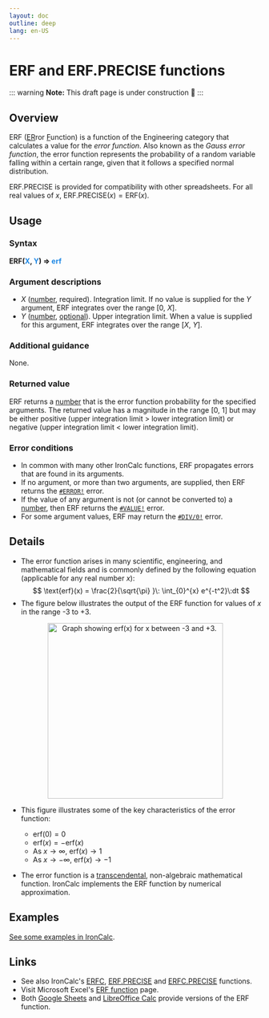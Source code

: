 ```yaml
---
layout: doc
outline: deep
lang: en-US
---
```

# ERF and ERF.PRECISE functions
::: warning
**Note:** This draft page is under construction 🚧
:::
## Overview
ERF (<u>ER</u>ror <u>F</u>unction) is a function of the Engineering category that calculates a value for the _error function_. Also known as the _Gauss error function_, the error function represents the probability of a random variable falling within a certain range, given that it follows a specified normal distribution.

ERF.PRECISE is provided for compatibility with other spreadsheets. For all real values of $x$, $\text{ERF.PRECISE}(x)=\text{ERF}(x)$.
## Usage
### Syntax
**ERF(<span title="Number" style="color:#1E88E5">X</span>, <span title="Number" style="color:#1E88E5">Y</span>) => <span title="Number" style="color:#1E88E5">erf</span>**
### Argument descriptions
* *X* ([number](/features/value-types#numbers), required). Integration limit. If no value is supplied for the _Y_ argument, ERF integrates over the range [0, _X_].
* *Y* ([number](/features/value-types#numbers), [optional](/features/optional-arguments)). Upper integration limit. When a value is supplied for this argument, ERF integrates over the range [_X_, _Y_].
### Additional guidance
None.
### Returned value
ERF returns a [number](/features/value-types#numbers)  that is the error function probability for the specified arguments. The returned value has a magnitude in the range [0, 1] but may be either positive (upper integration limit > lower integration limit) or negative (upper integration limit < lower integration limit).
### Error conditions
* In common with many other IronCalc functions, ERF propagates errors that are found in its arguments.
* If no argument, or more than two arguments, are supplied, then ERF returns the [`#ERROR!`](/features/error-types.md#error) error.
* If the value of any argument is not (or cannot be converted to) a [number](/features/value-types#numbers), then ERF returns the [`#VALUE!`](/features/error-types.md#value) error.
* For some argument values, ERF may return the [`#DIV/0!`](/features/error-types.md#div-0) error.

<!--@include: ../markdown-snippets/error-type-details.txt-->
## Details
* The error function arises in many scientific, engineering, and mathematical fields and is commonly defined by the following equation (applicable for any real number $x$):
$$
\text{erf}(x) = \frac{2}{\sqrt{\pi} }\: \int_{0}^{x} e^{-t^2}\:dt
$$
* The figure below illustrates the output of the ERF function for values of $x$ in the range -3 to +3.
<center><img src="/functions/images/error-function-curve.png" width="350" alt="Graph showing erf(x) for x between -3 and +3."></center>

* This figure illustrates some of the key characteristics of the error function:

  * $\text{erf}(0) = 0$
  * $\text{erf}(x) = -\text{erf}(x)$
  * As $x \rightarrow \infty$, $\text{erf}(x) \rightarrow 1$
  * As $x \rightarrow -\infty$, $\text{erf}(x) \rightarrow -1$

* The error function is a [transcendental](https://en.wikipedia.org/wiki/Transcendental_function), non-algebraic mathematical function. IronCalc implements the ERF function by numerical approximation.
## Examples
[See some examples in IronCalc](https://app.ironcalc.com/?example=erf).

## Links
* See also IronCalc's [ERFC](/functions/engineering/erfc.md), [ERF.PRECISE](/functions/engineering/erf-precise.md) and [ERFC.PRECISE](/functions/engineering/erfc-precise.md) functions.
* Visit Microsoft Excel's [ERF function](https://support.microsoft.com/en-gb/office/erf-function-c53c7e7b-5482-4b6c-883e-56df3c9af349) page.
* Both [Google Sheets](https://support.google.com/docs/answer/9116267) and [LibreOffice Calc](https://wiki.documentfoundation.org/Documentation/Calc_Functions/ERF) provide versions of the ERF function.